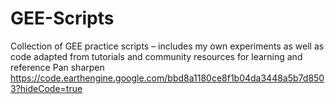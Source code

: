 # GEE-Scripts
Collection of GEE practice scripts – includes my own experiments as well as code adapted from tutorials and community resources for learning and reference
 Pan sharpen
 https://code.earthengine.google.com/bbd8a1180ce8f1b04da3448a5b7d8503?hideCode=true 
